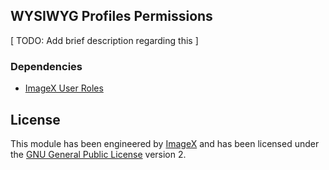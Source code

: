 ## WYSIWYG Profiles Permissions

[ TODO: Add brief description regarding this ]

### Dependencies

* [ImageX User Roles](http://github.com/imagex/imagex_user_roles)

## License

This module has been engineered by [ImageX](http://www.imagexmedia.com) and has been licensed under the [GNU General Public License](http://www.gnu.org/licenses/gpl-2.0.html) version 2.